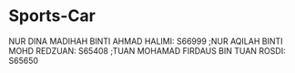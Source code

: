 # Sports-Car
NUR DINA MADIHAH BINTI AHMAD HALIMI: S66999
;NUR AQILAH BINTI MOHD REDZUAN: S65408
;TUAN MOHAMAD FIRDAUS BIN TUAN ROSDI: S65650


